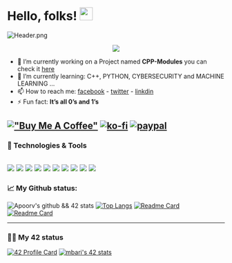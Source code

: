 # Hello, folks! <img src="https://github.com/barimehdi77/barimehdi77/blob/main/wave.gif" width="30px">
<!--
[![42 Profile Card](https://github.com/barimehdi77/barimehdi77/blob/main/header.png)](https://github.com/BariMehdi77)
**barimehdi77/barimehdi77** is a ✨ _special_ ✨ repository because its `README.md` (this file) appears on your GitHub profile.

Here are some ideas to get you started:
-->
![Header.png](https://github.com/barimehdi77/barimehdi77/blob/main/header.png)
<p align="center"><img align="center" src="https://komarev.com/ghpvc/?username=barimehdi77&&color=blue&style=flat-square"></p>

- 🔭 I’m currently working on a Project named **CPP-Modules** you can check it [here](https://github.com/barimehdi77/CPP-Modules)
- 🌱 I’m currently learning: C++, PYTHON, CYBERSECURITY and MACHINE LEARNING ...
- 📫 How to reach me: [facebook](https://www.facebook.com/bari.mehdi.77/) - [twitter](https://twitter.com/Barimehdi77) - [linkdin](https://www.linkedin.com/in/Barimehdi77/)
- ⚡ Fun fact: **It’s all 0’s and 1’s**

[!["Buy Me A Coffee"](https://www.buymeacoffee.com/assets/img/custom_images/orange_img.png)](https://www.buymeacoffee.com/barimehdi77)
[![ko-fi](https://ko-fi.com/img/githubbutton_sm.svg)](https://ko-fi.com/K3K45UOA7)
[![paypal](https://www.paypalobjects.com/en_US/i/btn/btn_donateCC_LG.gif)](https://paypal.me/barimehdi77)
---
### 🔧 Technologies & Tools
![](https://img.shields.io/badge/OS-Linux-informational?style=flat&logo=linux&logoColor=white&color=2bbc8a)
![](https://img.shields.io/badge/Editor-VS_Code-informational?style=flat&logo=intellij-idea&logoColor=white&color=2bbc8a)
![](https://img.shields.io/badge/Code-C-informational?style=flat&logo=c&logoColor=white&color=2bbc8a)
![](https://img.shields.io/badge/Code-Python-informational?style=flat&logo=python&logoColor=white&color=2bbc8a)
![](https://img.shields.io/badge/Code-c++-informational?style=flat&logo=C&logoColor=white&color=2bbc8a)
![](https://img.shields.io/badge/Code-Make-informational?style=flat&logo=cmake&logoColor=white&color=2bbc8a)
![](https://img.shields.io/badge/Shell-Bash-informational?style=flat&logo=gnu-bash&logoColor=white&color=2bbc8a)
![](https://img.shields.io/badge/Tools-MySQL-informational?style=flat&logo=mysql&logoColor=white&color=2bbc8a)
![](https://img.shields.io/badge/Tools-Docker-informational?style=flat&logo=docker&logoColor=white&color=2bbc8a)
![](https://img.shields.io/badge/Tools-cybersecurity-informational?style=flat&logo=red-hat-open-shift&logoColor=white&color=2bbc8a)
---
### 📈 My Github status:
![Apoorv's github && 42 stats](https://github-readme-stats.vercel.app/api?username=barimehdi77&show_icons=true&theme=radical)
[![Top Langs](https://github-readme-stats.vercel.app/api/top-langs/?username=barimehdi77&layout=compact&theme=radical)](https://github.com/anuraghazra/github-readme-stats)
[![Readme Card](https://github-readme-stats.vercel.app/api/pin/?username=barimehdi77&repo=42-cub3d&theme=radical)](https://github.com/barimehdi77/42-cub3d)
[![Readme Card](https://github-readme-stats.vercel.app/api/pin/?username=barimehdi77&repo=42-piscine-exam&theme=radical)](https://github.com/barimehdi77/42-piscine-exam)


---
### 👨‍💻 My 42 status
[![42 Profile Card](https://1337-readme.vercel.app/api/profile?dark=true&login=mbari)](https://github.com/BariMehdi77)
[![mbari's 42 stats](https://badge42.herokuapp.com/api/stats/mbari?cursus=C%20reloaded)](https://github.com/BariMehdi77)

